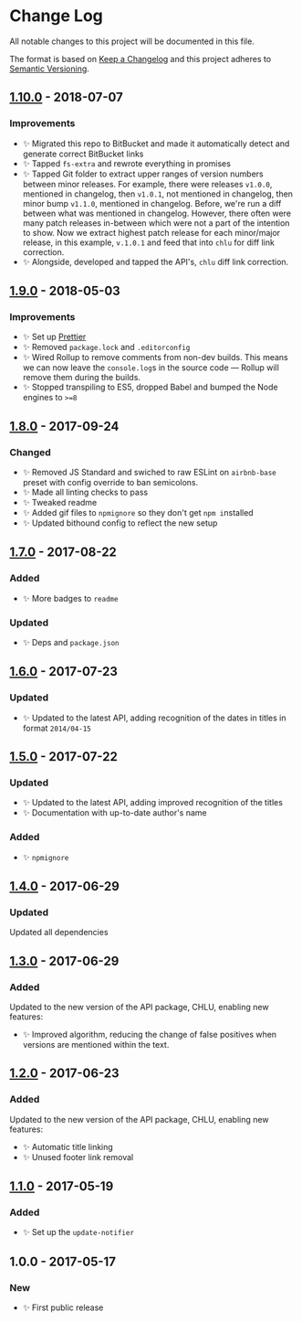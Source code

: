 # Change Log

All notable changes to this project will be documented in this file.

The format is based on [Keep a Changelog](http://keepachangelog.com/)
and this project adheres to [Semantic Versioning](http://semver.org/).

## [1.10.0] - 2018-07-07

### Improvements

- ✨ Migrated this repo to BitBucket and made it automatically detect and generate correct BitBucket links
- ✨ Tapped `fs-extra` and rewrote everything in promises
- ✨ Tapped Git folder to extract upper ranges of version numbers between minor releases. For example, there were releases `v1.0.0`, mentioned in changelog, then `v1.0.1`, not mentioned in changelog, then minor bump `v1.1.0`, mentioned in changelog. Before, we're run a diff between what was mentioned in changelog. However, there often were many patch releases in-between which were not a part of the intention to show. Now we extract highest patch release for each minor/major release, in this example, `v.1.0.1` and feed that into `chlu` for diff link correction.
- ✨ Alongside, developed and tapped the API's, `chlu` diff link correction.

## [1.9.0] - 2018-05-03

### Improvements

- ✨ Set up [Prettier](https://prettier.io)
- ✨ Removed `package.lock` and `.editorconfig`
- ✨ Wired Rollup to remove comments from non-dev builds. This means we can now leave the `console.log`s in the source code — Rollup will remove them during the builds.
- ✨ Stopped transpiling to ES5, dropped Babel and bumped the Node engines to `>=8`

## [1.8.0] - 2017-09-24

### Changed

- ✨ Removed JS Standard and swiched to raw ESLint on `airbnb-base` preset with config override to ban semicolons.
- ✨ Made all linting checks to pass
- ✨ Tweaked readme
- ✨ Added gif files to `npmignore` so they don't get `npm i`nstalled
- ✨ Updated bithound config to reflect the new setup

## [1.7.0] - 2017-08-22

### Added

- ✨ More badges to `readme`

### Updated

- ✨ Deps and `package.json`

## [1.6.0] - 2017-07-23

### Updated

- ✨ Updated to the latest API, adding recognition of the dates in titles in format `2014/04-15`

## [1.5.0] - 2017-07-22

### Updated

- ✨ Updated to the latest API, adding improved recognition of the titles
- ✨ Documentation with up-to-date author's name

### Added

- ✨ `npmignore`

## [1.4.0] - 2017-06-29

### Updated

Updated all dependencies

## [1.3.0] - 2017-06-29

### Added

Updated to the new version of the API package, CHLU, enabling new features:

- ✨ Improved algorithm, reducing the change of false positives when versions are mentioned within the text.

## [1.2.0] - 2017-06-23

### Added

Updated to the new version of the API package, CHLU, enabling new features:

- ✨ Automatic title linking
- ✨ Unused footer link removal

## [1.1.0] - 2017-05-19

### Added

- ✨ Set up the `update-notifier`

## 1.0.0 - 2017-05-17

### New

- ✨ First public release

[1.1.0]: https://github.com/codsen/chlu-cli/compare/v1.0.0...v1.1.0
[1.2.0]: https://github.com/codsen/chlu-cli/compare/v1.1.0...v1.2.0
[1.3.0]: https://github.com/codsen/chlu-cli/compare/v1.2.0...v1.3.0
[1.4.0]: https://github.com/codsen/chlu-cli/compare/v1.3.0...v1.4.0
[1.5.0]: https://github.com/codsen/chlu-cli/compare/v1.4.0...v1.5.0
[1.6.0]: https://github.com/codsen/chlu-cli/compare/v1.5.0...v1.6.0
[1.7.0]: https://github.com/codsen/chlu-cli/compare/v1.6.0...v1.7.0
[1.8.0]: https://github.com/codsen/chlu-cli/compare/v1.7.0...v1.8.0
[1.9.0]: https://github.com/codsen/chlu-cli/compare/v1.8.9...v1.9.0
[1.10.0]: https://github.com/codsen/chlu-cli/compare/v1.9.0...v1.10.0
